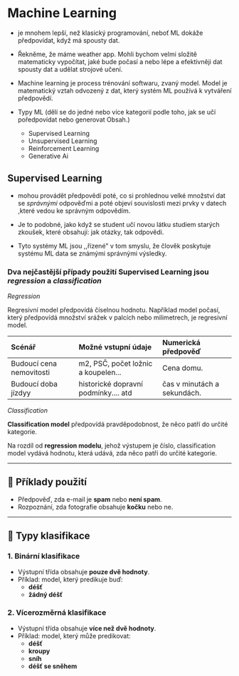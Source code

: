 # Machine Learning

- je mnohem lepší, než klasický programování, neboť ML dokáže předpovídat, když má spousty dat.

- Řekněme, že máme weather app. Mohli bychom velmi složitě matematicky vypočítat, jaké bude počasí a nebo lépe a efektivněji dat spousty dat a udělat strojové učení.

- Machine learning je process trénování softwaru, zvaný model. Model je matematický vztah odvozený z dat, který systém ML používá k vytváření předpovědí.

- Typy ML (dělí se do jedné nebo více kategorií podle toho, jak se učí poředpovídat nebo generovat Obsah.)
    
    - Supervised Learning
    - Unsupervised Learning
    - Reinforcement Learning
    - Generative Ai
    
## Supervised Learning 

- mohou provádět předpovědí poté, co si prohlednou velké množství dat se *správnými* odpověďmi a poté objeví souvislosti mezi prvky v datech ,které vedou ke správným odpovědím.

- Je to podobné, jako když se student učí novou látku studiem starých zkoušek, které obsahují: jak otázky, tak odpovědi.

- Tyto systémy ML jsou ,,řízené" v tom smyslu, že člověk poskytuje systému ML data se známými správnými výsledky.

### Dva nejčastější případy použití Supervised Learning jsou *regression* a *classification*

*Regression* 

Regresivní model předpovídá číselnou hodnotu. Například model počasí, který předpovídá množství srážek v palcích nebo milimetrech, je regresivní model. 

| Scénář            | Možné vstupní údaje                                                                                                                                  | Numerická předpověď                                       |
|:--------------------|:-----------------------------------------------------------------------------------------------------------------------------------------------------|:---------------------------------------------------------|
| Budoucí cena nemovitosti  | m2, PSČ, počet ložnic a koupelen... | Cena domu.                                   |
| Budoucí doba jízdyy    | historické dopravní podmínky.... atd | čas v minutách a sekundách. |

*Classification*


**Classification model** předpovídá pravděpodobnost, že něco patří do určité kategorie.  

Na rozdíl od **regression modelu**, jehož výstupem je číslo, classification model vydává hodnotu, která udává, zda něco patří do určité kategorie.

---

## 📌 Příklady použití
- Předpověď, zda e-mail je **spam** nebo **není spam**.
- Rozpoznání, zda fotografie obsahuje **kočku** nebo ne.

---

## 📂 Typy klasifikace

### 1. Binární klasifikace
- Výstupní třída obsahuje **pouze dvě hodnoty**.  
- Příklad: model, který predikuje buď:
  - **déšť**
  - **žádný déšť**

### 2. Vícerozměrná klasifikace
- Výstupní třída obsahuje **více než dvě hodnoty**.  
- Příklad: model, který může predikovat:
  - **déšť**
  - **kroupy**
  - **sníh**
  - **déšť se sněhem**


